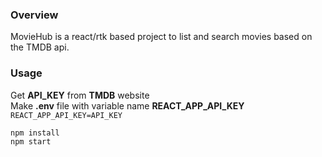 ### Overview
MovieHub is a react/rtk based project to list and search movies based on the TMDB api.
<br />

### Usage
Get **API_KEY** from **TMDB** website<br />
Make **.env** file with variable name **REACT_APP_API_KEY**<br />
`REACT_APP_API_KEY=API_KEY`

`npm install`<br />
`npm start`
